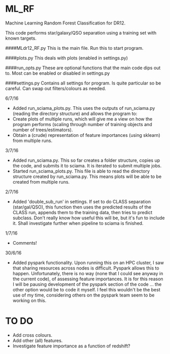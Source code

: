 # ML_RF
Machine Learning Random Forest Classification for DR12.

This code performs star/galaxy/QSO separation using a training set with known targets.

####MLdr12_RF.py 
This is the main file. Run this to start program.

####plots.py 
This deals with plots (enabled in settings.py)

####run_opts.py 
These are optional functions that the main code dips out to. Most can be enabled or disabled in settings.py

####settings.py
Contains all settings for program. Is quite particular so be careful. Can swap out filters/colours as needed.

6/7/16

- Added run_sciama_plots.py. This uses the outputs of run_sciama.py (reading the directory structure) and allows the program to:
 - Create plots of multiple runs, which will give me a view on how the program performs (scaling through number of training objects and number of trees/estimators).
 - Obtain a (crude) representation of feature importances (using sklearn) from multiple runs.

3/7/16
- Added run_sciama.py. This so far creates a folder structure, copies up the code, and submits it to sciama. It is iterated to submit multiple jobs.
- Started run_sciama_plots.py. This file is able to read the directory structure created by run_sciama.py. This means plots will be able to be created from multiple runs.

2/7/16
- Added 'double_sub_run' in settings. If set to do CLASS separation (star/gal/QSO), this function then uses the predicted results of the CLASS run, appends them to the training data, then tries to predict subclass. Don't really know how useful this will be, but it's fun to include it. Shall investigate further when pipeline to sciama is finished.

1/7/16
- Comments!

30/6/16
 - Added pyspark functionality. Upon running this on an HPC cluster, I saw that sharing resources across nodes is difficult. Pyspark allows this to happen. Unfortunately, there is no way (none that I could see anyway in the current code), of assessing feature importances. It is for this reason I will be pausing development of the pyspark section of the code ... the other option would be to code it myself. I feel this wouldn't be the best use of my time, considering others on the pyspark team seem to be working on this.
 
# TO DO

- Add cross colours.
- Add other (all) features.
- Investigate feature importance as a function of redshift?

